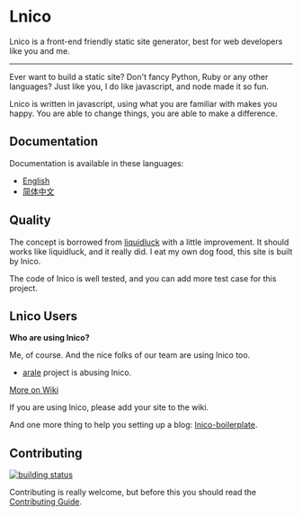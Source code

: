 # Lnico

Lnico is a front-end friendly static site generator, best for web developers like you and me.

-----------

Ever want to build a static site? Don't fancy Python, Ruby or any other languages? Just like you, I do like javascript, and node made it so fun.

Lnico is written in javascript, using what you are familiar with makes you happy. You are able to change things, you are able to make a difference.


## Documentation

Documentation is available in these languages:

- [English](./en/)
- [简体中文](./zh/)


## Quality

The concept is borrowed from [liquidluck](http://lab.lepture.com/liquidluck/) with a little improvement. It should works like liquidluck, and it really did. I eat my own dog food, this site is built by lnico.

The code of lnico is well tested, and you can add more test case for this project.


## Lnico Users

**Who are using lnico?**

Me, of course. And the nice folks of our team are using lnico too.

- [arale](http://aralejs.org) project is abusing lnico.

<a class="button" href="https://github.com/lepture/lnico/wiki">More on Wiki</a>

If you are using lnico, please add your site to the wiki.

And one more thing to help you setting up a blog:
[lnico-boilerplate](https://github.com/lepture/lnico-boilerplate).

## Contributing

[![building status](https://secure.travis-ci.org/lepture/lnico.png?branch=master)](https://travis-ci.org/lepture/lnico)

Contributing is really welcome, but before this you should read the [Contributing Guide](https://github.com/lepture/lnico/blob/master/CONTRIBUTING.md).
